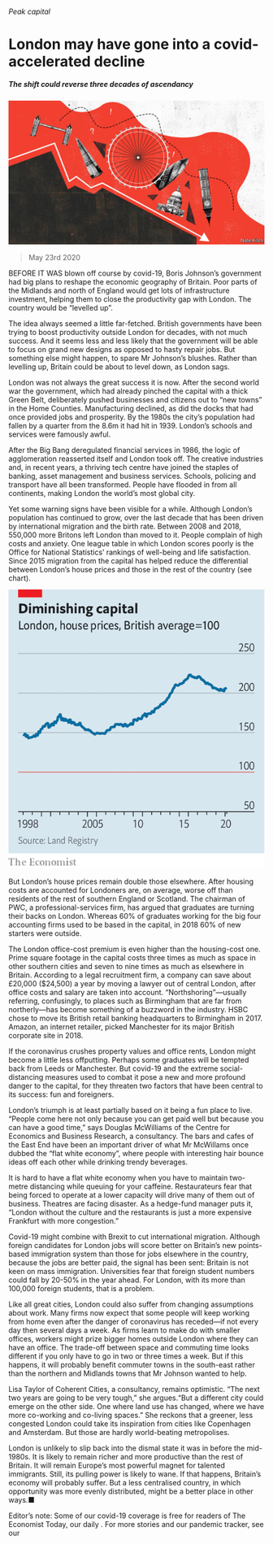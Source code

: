 ###### Peak capital

# London may have gone into a covid-accelerated decline 

##### The shift could reverse three decades of ascendancy 

![image](images/20200523_BRD001_0.jpg) 

> May 23rd 2020 

BEFORE IT WAS blown off course by covid-19, Boris Johnson’s government had big plans to reshape the economic geography of Britain. Poor parts of the Midlands and north of England would get lots of infrastructure investment, helping them to close the productivity gap with London. The country would be “levelled up”.

The idea always seemed a little far-fetched. British governments have been trying to boost productivity outside London for decades, with not much success. And it seems less and less likely that the government will be able to focus on grand new designs as opposed to hasty repair jobs. But something else might happen, to spare Mr Johnson’s blushes. Rather than levelling up, Britain could be about to level down, as London sags.


London was not always the great success it is now. After the second world war the government, which had already pinched the capital with a thick Green Belt, deliberately pushed businesses and citizens out to “new towns” in the Home Counties. Manufacturing declined, as did the docks that had once provided jobs and prosperity. By the 1980s the city’s population had fallen by a quarter from the 8.6m it had hit in 1939. London’s schools and services were famously awful.

After the Big Bang deregulated financial services in 1986, the logic of agglomeration reasserted itself and London took off. The creative industries and, in recent years, a thriving tech centre have joined the staples of banking, asset management and business services. Schools, policing and transport have all been transformed. People have flooded in from all continents, making London the world’s most global city.

Yet some warning signs have been visible for a while. Although London’s population has continued to grow, over the last decade that has been driven by international migration and the birth rate. Between 2008 and 2018, 550,000 more Britons left London than moved to it. People complain of high costs and anxiety. One league table in which London scores poorly is the Office for National Statistics’ rankings of well-being and life satisfaction. Since 2015 migration from the capital has helped reduce the differential between London’s house prices and those in the rest of the country (see chart).

![image](images/20200523_BRC642.png) 


But London’s house prices remain double those elsewhere. After housing costs are accounted for Londoners are, on average, worse off than residents of the rest of southern England or Scotland. The chairman of PWC, a professional-services firm, has argued that graduates are turning their backs on London. Whereas 60% of graduates working for the big four accounting firms used to be based in the capital, in 2018 60% of new starters were outside.

The London office-cost premium is even higher than the housing-cost one. Prime square footage in the capital costs three times as much as space in other southern cities and seven to nine times as much as elsewhere in Britain. According to a legal recruitment firm, a company can save about £20,000 ($24,500) a year by moving a lawyer out of central London, after office costs and salary are taken into account. “Northshoring”—usually referring, confusingly, to places such as Birmingham that are far from northerly—has become something of a buzzword in the industry. HSBC chose to move its British retail banking headquarters to Birmingham in 2017. Amazon, an internet retailer, picked Manchester for its major British corporate site in 2018.

If the coronavirus crushes property values and office rents, London might become a little less offputting. Perhaps some graduates will be tempted back from Leeds or Manchester. But covid-19 and the extreme social-distancing measures used to combat it pose a new and more profound danger to the capital, for they threaten two factors that have been central to its success: fun and foreigners.

London’s triumph is at least partially based on it being a fun place to live. “People come here not only because you can get paid well but because you can have a good time,” says Douglas McWilliams of the Centre for Economics and Business Research, a consultancy. The bars and cafes of the East End have been an important driver of what Mr McWillams once dubbed the “flat white economy”, where people with interesting hair bounce ideas off each other while drinking trendy beverages.

It is hard to have a flat white economy when you have to maintain two-metre distancing while queuing for your caffeine. Restaurateurs fear that being forced to operate at a lower capacity will drive many of them out of business. Theatres are facing disaster. As a hedge-fund manager puts it, “London without the culture and the restaurants is just a more expensive Frankfurt with more congestion.”

Covid-19 might combine with Brexit to cut international migration. Although foreign candidates for London jobs will score better on Britain’s new points-based immigration system than those for jobs elsewhere in the country, because the jobs are better paid, the signal has been sent: Britain is not keen on mass immigration. Universities fear that foreign student numbers could fall by 20-50% in the year ahead. For London, with its more than 100,000 foreign students, that is a problem.

Like all great cities, London could also suffer from changing assumptions about work. Many firms now expect that some people will keep working from home even after the danger of coronavirus has receded—if not every day then several days a week. As firms learn to make do with smaller offices, workers might prize bigger homes outside London where they can have an office. The trade-off between space and commuting time looks different if you only have to go in two or three times a week. But if this happens, it will probably benefit commuter towns in the south-east rather than the northern and Midlands towns that Mr Johnson wanted to help.

Lisa Taylor of Coherent Cities, a consultancy, remains optimistic. “The next two years are going to be very tough,” she argues.“But a different city could emerge on the other side. One where land use has changed, where we have more co-working and co-living spaces.” She reckons that a greener, less congested London could take its inspiration from cities like Copenhagen and Amsterdam. But those are hardly world-beating metropolises.

London is unlikely to slip back into the dismal state it was in before the mid-1980s. It is likely to remain richer and more productive than the rest of Britain. It will remain Europe’s most powerful magnet for talented immigrants. Still, its pulling power is likely to wane. If that happens, Britain’s economy will probably suffer. But a less centralised country, in which opportunity was more evenly distributed, might be a better place in other ways.■

Editor’s note: Some of our covid-19 coverage is free for readers of The Economist Today, our daily . For more stories and our pandemic tracker, see our 

